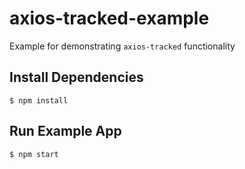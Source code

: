 # axios-tracked-example

Example for demonstrating `axios-tracked` functionality

## Install Dependencies

```
$ npm install
```

## Run Example App

```
$ npm start
```
